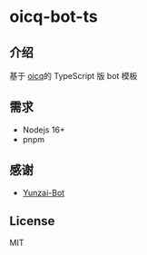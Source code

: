 # oicq-bot-ts

## 介绍

基于 [oicq](https://github.com/takayama-lily/oicq)的 TypeScript 版 bot 模板

## 需求

- Nodejs 16+
- pnpm

## 感谢

- [Yunzai-Bot](https://github.com/Le-niao/Yunzai-Bot)

## License

MIT
